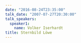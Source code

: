 ```yaml
---
date: "2016-08-24T23:35:00"
talk_date: "2007-07-27T20:30:00"
talk_speakers:
  speaker1:
    name: Volker Iserhardt
title: Sternbild Löwe
---
```

